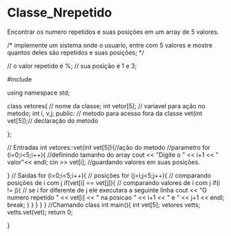 # Classe_Nrepetido
Encontrar os numero repetidos e suas posições em um array de 5 valores.

/*
implemente um sistema onde o usuario, entre com 5 valores
e mostre quantos deles são repetidos e suas posições;
*/

// o valor repetido é %;
// sua posição é 1 e 3;

#include <iostream>

using namespace std;



class vetores{ // nome da classe;
int vetor[5]; // variavel para ação no metodo;
int i, v,j;
public: // metodo para acesso fora da classe
    vet(int vet[5]);// declaração do metodo

};


// Entradas
int vetores::vet(int vet[5]){//ação do metodo //parametro
for (i=0;i<5;i++){ //definindo tamanho do array
    cout << "Digite o " << i+1 << " valor"<< endl; 
    cin >> vet[i]; //guardando valores em suas posições.

} 
// Saidas
for (i=0;i<5;i++){ //  posições 
    for (j=i;j<5;j++){ // comparando posições  de i com j
            if(vet[i] == vet[j]){ // comparando valores de i com j
            if(i != j){ // se i for diferente de j ele executara a seguinte linha
    cout << "O numero repetido " << vet[i] <<  " na posicao " << i+1 << " e " << j+1 << endl;
        break;
    }
}
}
}
}
  //Chamando class
int main(){
    int vet[5];
vetores vetts;
vetts.vet(vet);
return 0;

}
